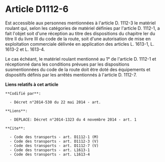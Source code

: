 # Article D1112-6

Est accessible aux personnes mentionnées à l'article D. 1112-3 le matériel roulant qui, selon les catégories de matériel
définies par l'article D. 1112-1, a fait l'objet soit d'une réception au titre des dispositions du chapitre Ier du titre II
du livre III du code de la route, soit d'une autorisation de mise en exploitation commerciale délivrée en application des
articles L. 1613-1, L. 1613-2 et L. 1613-4. 

Le cas échéant, le matériel roulant mentionné au 1° de l'article D. 1112-1 et réceptionné dans les conditions prévues par les
dispositions susmentionnées du code de la route doit être doté des équipements et dispositifs définis par les arrêtés
mentionnés à l'article D. 1112-7.

**Liens relatifs à cet article**

	**Codifié par**:

	  - Décret n°2014-530 du 22 mai 2014 - art.

	**Liens**:

	  - DEPLACE: Décret n°2014-1323 du 4 novembre 2014 - art. 1

	**Cite**:

	  - Code des transports - art. D1112-1 (M)
	  - Code des transports - art. D1112-3 (V)
	  - Code des transports - art. D1112-7 (V)
	  - Code des transports - art. L1613-1
	  - Code des transports - art. L1613-4
